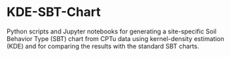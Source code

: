 # KDE-SBT-Chart
Python scripts and Jupyter notebooks for generating a site-specific Soil Behavior Type (SBT) chart from CPTu data using kernel-density estimation (KDE) and for comparing the results with the standard SBT charts.
